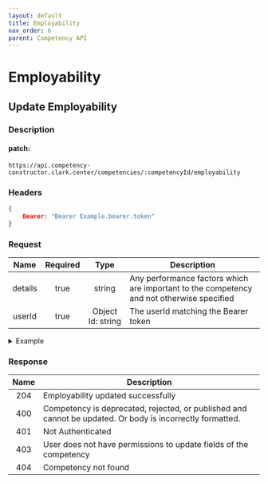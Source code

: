 ```yaml
---
layout: default
title: Employability
nav_order: 6
parent: Competency API
---
```

# Employability

## Update Employability

### Description

#### patch:
```http
https://api.competency-constructor.clark.center/competencies/:competencyId/employability
```

### Headers
```json
{
    Bearer: "Bearer Example.bearer.token"
}
```

### Request

| Name | Required | Type | Description |
|:----:|:-----:|:----:|-----|
| details | true | string | Any performance factors which are important to the competency and not otherwise specified |
| userId | true | Object Id: string | The userId matching the Bearer token |

<details closed markdown="block">
  <summary>
    Example
  </summary>
```json
{
    body: {
        details: "The student works well on a team, to achieve an exemplary end result.",
        userId: "aposjdfnpouapuofaou"
    }
}
```
</details>

### Response

| Name | Description |
|:----:|----|
| 204 | Employability updated successfully |
| 400 | Competency is deprecated, rejected, or published and cannot be updated. Or body is incorrectly formatted. |
| 401 | Not Authenticated  |
| 403 | User does not have permissions to update fields of the competency |
| 404 | Competency not found |